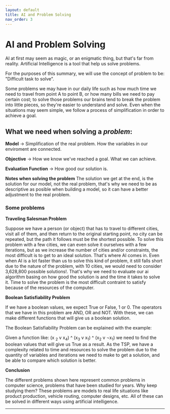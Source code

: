 ```yaml
---
layout: default
title: AI and Problem Solving
nav_order: 3
---
```


# AI and Problem Solving

AI at first may seem as magic, or an enigmatic thing, but that's far from reality. Artificial Intelligence is a tool that help us solve problems.

For the purposes of this summary, we will use the concept of problem to be: "Difficult task to solve".

Some problems we may have in our daily life such as how much time we need to travel from point A to point B, or how many bills we need to pay certain cost; to solve those problems our brains tend to break the problem into little pieces, so they're easier to understand and solve. Even when the situations may seem simple, we follow a process of simplification in order to achieve a goal.

## What we need when solving a *problem*:
**Model** -> Simplification of the real problem. How the variables in our enviroment are connected.

**Objective** -> How we know we've reached a goal. What we can achieve.

**Evaluation Function** -> How good our solution is.

**Notes when solving the problem**
The solution we get at the end, is the solution for our model, not the real problem, that's why we need to be as descriptive as posible when building a model, so it can have a better adjustment to the real problem. 

### Some problems

**Traveling Salesman Problem**

Suppose we have a person (or object) that has to travel to different cities, visit all of them, and then return to the original starting point, no city can be repeated, but the path it follows must be the shortest possible.
To solve this problem with a few cities, we can even solve it ourselves with a few iterations, but as we increase the number of cities and/or constraints, the most difficult is to get to an ideal solution. That's where AI comes in.
Even when AI is a lot faster than us to solve this kind of problem, it still falls short due to the nature of the problem, with 10 cities, we would need to consider 3,628,800 possible solutions!.
That's why we need to evaluate our ai algorithm basing on how good the solution is and the time it takes to solve it. Time to solve the problem is the most difficult contraint to satisfy because of the resources of the computer.

**Boolean Satisfiability Problem**

If we have a boolean values, we expect True or False, 1 or 0. The operators that we have in this problem are AND, OR and NOT. With these, we can make different functions that will give us a boolean solution.

The Boolean Satisfiability Problem can be explained with the example:

Given a function like: (x <sub>2</sub> v x<sub>4</sub>) ^ (x<sub>3</sub> v x<sub>1</sub>) ^ (x<sub>2</sub> v ¬x<sub>1</sub>) we need to find the boolean values that will give us True as a result. As the TSP, we have a complexity related to time and resources to solve the problem due to the quantity of variables and iterations we need to make to get a solution, and be able to compare which solution is better.


**Conclusion**

The different problems shown here represent common problems in computer science, problems that have been studied for years. Why keep studying them? These problems are models to real life situations like product production, vehicle routing, computer designs, etc.
All of these can be solved in different ways using artificial intelligence.

---
